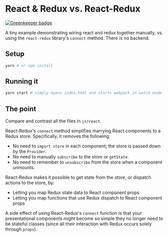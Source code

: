 # React & Redux vs. React-Redux

[![Greenkeeper badge](https://badges.greenkeeper.io/glebec/small-rr-comparison.svg)](https://greenkeeper.io/)

A tiny example demonstrating wiring react and redux together manually, vs. using the `react-redux` library's `connect` method. There is no backend.

## Setup

```sh
yarn # or npm install
```

## Running it

```sh
yarn start # simply opens index.html and starts webpack in watch mode
```

## The point

Compare and contrast all the files in `js/react`.

React-Redux's `connect` method simplifies marrying React components to a Redux store. Specifically, it removes the following:

* No need to `import store` in each component; the store is passed down by the `Provider`.
* No need to manually `subscribe` to the store or `getState`.
* No need to remember to `unsubscribe` from the store when a component unmounts.

React-Redux makes it possible to get state from the store, or dispatch actions to the store, by:

* Letting you map Redux state data to React component props
* Letting you map functions that use Redux dispatch to React component props

A side effect of using React-Redux's `connect` function is that your presentational components *might* become so simple they no longer need to be stateful classes (since all their interaction with Redux occurs solely through `props`).
